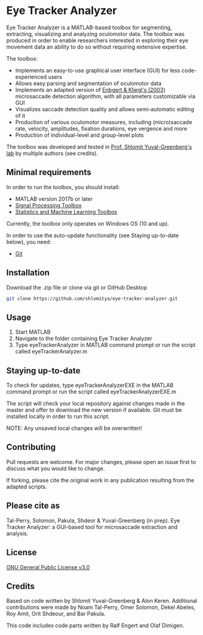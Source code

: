 # Eye Tracker Analyzer

Eye Tracker Analyzer is a MATLAB-based toolbox for segmenting, extracting, visualizing and analyzing oculomotor data. The toolbox was produced in order to enable researchers interested in exploring their eye movement data an ability to do so without requiring extensive expertise.

The toolbox:
- Implements an easy-to-use graphical user interface (GUI) for less code-experienced users
- Allows easy parsing and segmentation of oculomotor data
- Implements an adapted version of [Enbgert & Kliegl's (2003)](https://doi.org/10.1016/S0042-6989(03)00084-1) microsaccade detection algorithm, with all parameters customizable via GUI
- Visualizes saccade detection quality and allows semi-automatic editing of it
- Production of various oculomotor measures, including (micro)saccade rate, velocity, amplitudes, fixation durations, eye vergence and more
- Production of individual-level and group-level plots

The toolbox was developed and tested in [Prof. Shlomit Yuval-Greenberg's lab](https://people.socsci.tau.ac.il/mu/shlomitgreenberg/) by multiple authors (see credits).

## Minimal requirements
In order to run the toolbox, you should install:
- MATLAB version 2017b or later
- [Signal Processing Toolbox](https://uk.mathworks.com/products/signal.html)
- [Statistics and Machine Learning Toolbox](https://uk.mathworks.com/products/statistics.html)

Currently, the toolbox only operates on Windows OS (10 and up).

In order to use the auto-update functionality (see Staying up-to-date below), you need:
- [Git](https://github.com/git-guides/install-git)

## Installation

Download the .zip file or clone via git or GitHub Desktop

```bash
git clone https://github.com/shlomitya/eye-tracker-analyzer.git
```

## Usage

1. Start MATLAB
2. Navigate to the folder containing Eye Tracker Analyzer
3. Type eyeTrackerAnalyzer in MATLAB command prompt or run the script called eyeTrackerAnalyzer.m

## Staying up-to-date
To check for updates, type eyeTrackerAnalyzerEXE in the MATLAB command prompt or run the script called eyeTrackerAnalyzerEXE.m

The script will check your local repository against changes made in the master and offer to download the new version if available. Git must be installed locally in order to run this script.

NOTE: Any unsaved local changes will be overwritten!

## Contributing

Pull requests are welcome. For major changes, please open an issue first to discuss what you would like to change.

If forking, please cite the original work in any publication resulting from the adapted scripts.

## Please cite as
Tal-Perry, Solomon, Pakula, Shdeor & Yuval-Greenberg (in prep). Eye Tracker Analyzer: a GUI-based tool for microsaccade extraction and analysis.

## License

[GNU General Public License v3.0](https://www.gnu.org/licenses/gpl-3.0.en.html)

## Credits
Based on code written by Shlomit Yuval-Greenberg & Alon Keren. Additional contributions were made by Noam Tal-Perry, Omer Solomon, Dekel Abeles, Roy Amit, Orit Shdeour, and Bar Pakula.

This code includes code parts written by Ralf Engert and Olaf Dimigen.
